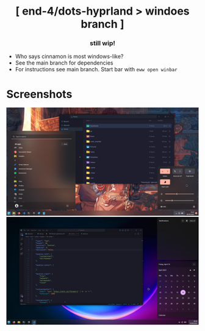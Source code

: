 <div align="center">
    <h1>[ end-4/dots-hyprland > windoes branch ]</h1>
    <h3> still wip! </h3>
</div>

 - Who says cinnamon is most windows-like? 
 - See the main branch for dependencies
 - For instructions see main branch. Start bar with `eww open winbar`

 # Screenshots
 ![dots-hyprland](./screenshot2.png)
 ![dots-hyprland](./screenshot.png)
